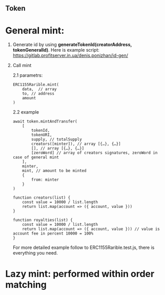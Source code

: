 ## Token

# General mint:

1. Generate id by using **generateTokenId(creatorAddress, tokenGeneralId)**. Here is example script:
https://gitlab.profitserver.in.ua/denis.ponizhan/id-gen/

2. Call mint 

    2.1 parametrs:

    ```
    ERC1155Rarible.mint(
        data,  // array
        to, // address 
        amount
    )
    ```

    2.2 example

    ```
    await token.mintAndTransfer(
        [
            tokenId, 
            tokenURI, 
            supply, // totalSupply
            creators([minter]), // array [{…}, {…}]
            [], // array [{…}, {…}]
            [zeroWord] // array of creators signatures, zeroWord in case of general mint
        ], 
        minter,
        mint, // amount to be minted
        { 
            from: minter 
        }
    )

    function creators(list) {
  	    const value = 10000 / list.length
  	    return list.map(account => ({ account, value }))
    }

    function royalties(list) {
  	    const value = 10000 / list.length
  	    return list.map(account => ({ account, value })) // value is account fee in percent 10000 = 100%
    }
    ```

    For more detailed example follow to ERC1155Rarible.test.js, there is everything you need.

# Lazy mint: performed within order matching